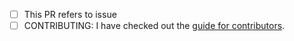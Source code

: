 
- [ ] This PR refers to issue <!-- insert #issue here -->
- [ ] CONTRIBUTING: I have checked out the [guide for contributors](CONTRIBUTING.md).
